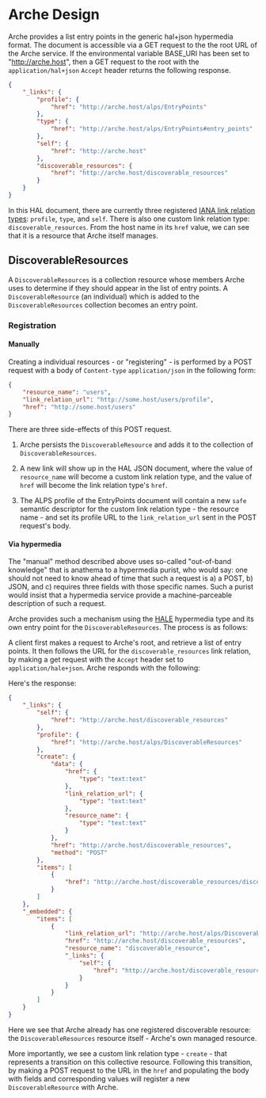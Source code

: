 # Arche Design

Arche provides a list entry points in the generic hal+json hypermedia
format. The document is accessible via a GET request to the the root
URL of the Arche service. If the environmental variable BASE_URI has
been set to "http://arche.host", then a GET request to the root with
the `application/hal+json` `Accept` header returns the following
response.


``` json
{
    "_links": {
        "profile": {
            "href": "http://arche.host/alps/EntryPoints"
        },
        "type": {
            "href": "http://arche.host/alps/EntryPoints#entry_points"
        },
        "self": {
            "href": "http://arche.host"
        },
        "discoverable_resources": {
            "href": "http://arche.host/discoverable_resources"
        }
    }
}
```

In this HAL document, there are currently three registered
[IANA link relation types](http://www.iana.org/assignments/link-relations/link-relations.xhtml):
`profile`, `type`, and `self`. There is also one custom link relation
type: `discoverable_resources`.  From the host name in
its `href` value, we can see that it is a resource that Arche itself manages.

## DiscoverableResources
A `DiscoverableResources` is a collection resource whose members Arche
uses to determine if they should appear in the list of entry points.  A
`DiscoverableResource` (an individual) which is added to
the `DiscoverableResources` collection becomes an entry point.

### Registration
#### Manually

Creating a individual resources - or "registering" - is performed by a
POST request with a body of `Content-type` `application/json` in
the following form:

``` json
{
	"resource_name": "users",
	"link_relation_url": "http://some.host/users/profile",
	"href": "http://some.host/users"
}
```

There are three side-effects of this POST request.

1. Arche persists the `DiscoverableResource` and adds it to the
collection of `DiscoverableResources`.

2. A new link will show up in the HAL JSON document, where the value
   of `resource_name` will become a custom link relation type, and the
   value of `href` will become the link relation type's `href`.

3. The ALPS profile of the EntryPoints document will contain a new
   `safe` semantic descriptor for the custom link relation type - the
   resource name - and set its profile URL to the
   `link_relation_url` sent in the POST request's body.

#### Via hypermedia

The "manual" method described above uses so-called "out-of-band
knowledge" that is anathema to a hypermedia purist, who would say: one
should not need to know ahead of time that such a request is a) a
POST, b) JSON, and c) requires three fields with those specific
names. Such a purist would insist that a hypermedia service provide a
machine-parceable description of such a request.

Arche provides such a mechanism using the
[HALE](https://github.com/mdsol/hale) hypermedia type and its own
entry point for the `DiscoverableResources`. The process is as
follows:

A client first makes a request to Arche's root, and retrieve a list of
entry points. It then follows the URL for the `discoverable_resources`
link relation, by making a get request with the `Accept` header set to
`application/hale+json`.  Arche responds with the following:

Here's the response:

``` json
{
    "_links": {
        "self": {
            "href": "http://arche.host/discoverable_resources"
        },
        "profile": {
            "href": "http://arche.host/alps/DiscoverableResources"
        },
        "create": {
            "data": {
                "href": {
                    "type": "text:text"
                },
                "link_relation_url": {
                    "type": "text:text"
                },
                "resource_name": {
                    "type": "text:text"
                }
            },
            "href": "http://arche.host/discoverable_resources",
            "method": "POST"
        },
        "items": [
            {
                "href": "http://arche.host/discoverable_resources/discoverable_resources"
            }
        ]
    },
    "_embedded": {
        "items": [
            {
                "link_relation_url": "http://arche.host/alps/DiscoverableResources",
                "href": "http://arche.host/discoverable_resources",
                "resource_name": "discoverable_resource",
                "_links": {
                    "self": {
                        "href": "http://arche.host/discoverable_resources/discoverable_resources"
                    }
                }
            }
        ]
    }
}
```

Here we see that Arche already has one registered discoverable
resource: the `DiscoverableResources` resource itself - Arche's own managed
resource.

More importantly, we see a custom link relation type - `create` - that
represents a transition on this collective resource. Following this
transition, by making a POST request to the URL in the `href` and
populating the body with fields and corresponding values will register
a new `DiscoverableResource` with Arche.
